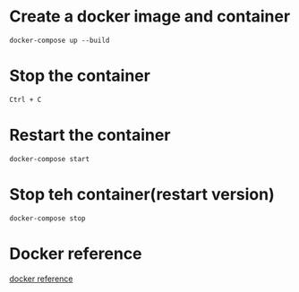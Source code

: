 # Create a docker image and container
```
docker-compose up --build
```

# Stop the container
```
Ctrl + C
```

# Restart the container
```
docker-compose start
```

# Stop teh container(restart version)
```
docker-compose stop
```

# Docker reference
[docker reference](https://matsuand.github.io/docs.docker.jp.onthefly/reference/)